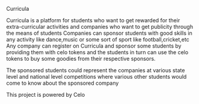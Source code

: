 Curricula

Curricula is a platform for students who want to get rewarded for their extra-curricular activities and companies who want to get publicity through the means of students
Companies can sponsor students with good skills in any activity like dance,music or some sort of sport like football,cricket,etc
 Any company can register on Curricula and sponsor some students by providing them with celo tokens and the 
 students in turn can use the celo tokens to buy some goodies from their respective sponsors.
 
 The sponsored students could represent the companies at various state level and national level competitions where various other students would come to know
 about the sponsored company

This project is powered by Celo
